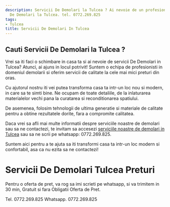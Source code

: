 ```yaml
---
description: Servicii De Demolari la Tulcea ? Ai nevoie de un profesionist in Servicii
  De Demolari la Tulcea. tel. 0772.269.825
tags:
- Tulcea
title: Servicii De Demolari In Tulcea
---
```



## Cauti Servicii De Demolari la Tulcea ?

Vrei sa iti faci o schimbare in casa ta si ai nevoie de servicii De Demolari in Tulcea? Atunci, ai ajuns in locul potrivit! Suntem o echipa de profesionisti in domeniul demolarii si oferim servicii de calitate la cele mai mici preturi din oras.

Cu ajutorul nostru iti vei putea transforma casa ta intr-un loc nou si modern, in care sa te simti bine. Ne ocupam de toate detaliile, de la inlaturarea materialelor vechi pana la curatarea si reconditionarea spatiului.

De asemenea, folosim tehnologii de ultima generatie si materiale de calitate pentru a obtine rezultatele dorite, fara a compromite calitatea.

Daca vrei sa afli mai multe informatii despre serviciile noastre de demolari sau sa ne contactezi, te invitam sa accesezi <a href="http://www.demolari.ro/tulcea">serviciile noastre de demolari in Tulcea</a> sau sa ne scrii pe whatsapp: 0772.269.825. 

Suntem aici pentru a te ajuta sa iti transformi casa ta intr-un loc modern si confortabil, asa ca nu ezita sa ne contactezi!

# Servicii De Demolari Tulcea Preturi
Pentru o oferta de pret, va rog sa imi scrieti pe whatsapp, si va trimitem in 30 min, Gratuit si fara Obligatii Oferta de Pret.

Tel. 0772.269.825
Whatsapp. 0772.269.825
